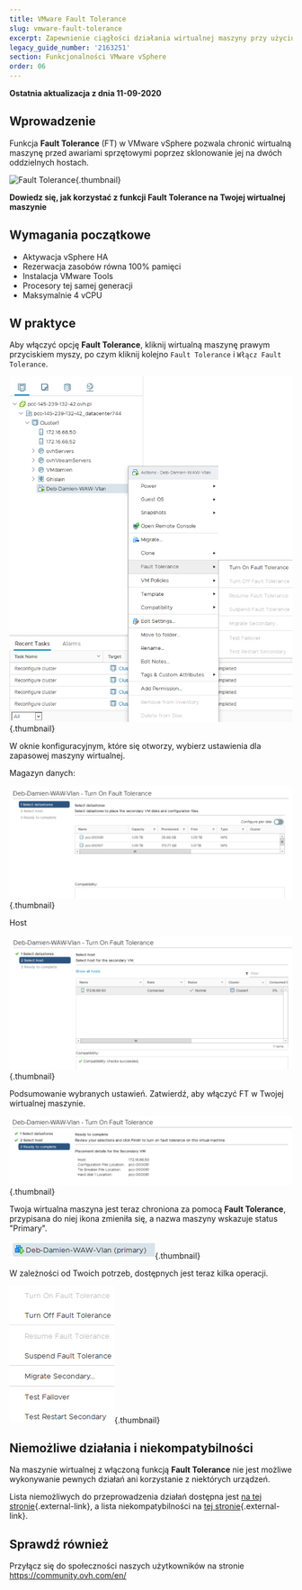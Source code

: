 ```yaml
---
title: VMware Fault Tolerance
slug: vmware-fault-tolerance
excerpt: Zapewnienie ciągłości działania wirtualnej maszyny przy użyciu Fault Tolerance
legacy_guide_number: '2163251'
section: Funkcjonalności VMware vSphere
order: 06
---
```


**Ostatnia aktualizacja z dnia 11-09-2020**

## Wprowadzenie

Funkcja **Fault Tolerance** (FT) w VMware vSphere pozwala chronić wirtualną maszynę przed awariami sprzętowymi poprzez sklonowanie jej na dwóch oddzielnych hostach.

![Fault Tolerance](images/FT10v2.gif){.thumbnail}

**Dowiedz się, jak korzystać z funkcji Fault Tolerance na Twojej wirtualnej maszynie**

## Wymagania początkowe

- Aktywacja vSphere HA
- Rezerwacja zasobów równa 100% pamięci
- Instalacja VMware Tools 
- Procesory tej samej generacji
- Maksymalnie 4 vCPU

## W praktyce 


Aby włączyć opcję **Fault Tolerance**, kliknij wirtualną maszynę prawym przyciskiem myszy, po czym kliknij kolejno `Fault Tolerance` i `Włącz Fault Tolerance`.

![Fault Tolerance](images/FT.png){.thumbnail}

W oknie konfiguracyjnym, które się otworzy, wybierz ustawienia dla zapasowej maszyny wirtualnej.

Magazyn danych:

![Fault Tolerance](images/FT1.png){.thumbnail}

Host 

![Fault Tolerance](images/FT2.png){.thumbnail}

Podsumowanie wybranych ustawień. Zatwierdź, aby włączyć FT w Twojej wirtualnej maszynie.

![Fault Tolerance](images/FT3.png){.thumbnail}

Twoja wirtualna maszyna jest teraz chroniona za pomocą **Fault Tolerance**, przypisana do niej ikona zmieniła się, a nazwa maszyny wskazuje status "Primary".

![Fault Tolerance](images/FT4.png){.thumbnail}

W zależności od Twoich potrzeb, dostępnych jest teraz kilka operacji.

![Fault Tolerance](images/FT5.png){.thumbnail}

## Niemożliwe działania i niekompatybilności

Na maszynie wirtualnej z włączoną funkcją **Fault Tolerance** nie jest możliwe wykonywanie pewnych działań ani korzystanie z niektórych urządzeń.

Lista niemożliwych do przeprowadzenia działań dostępna jest [na tej stronie](https://docs.vmware.com/fr/VMware-vSphere/6.7/com.vmware.vsphere.avail.doc/GUID-F5264795-11DA-4242-B774-8C3450997033.html){.external-link}, a lista niekompatybilności na [tej stronie](https://docs.vmware.com/fr/VMware-vSphere/6.7/com.vmware.vsphere.avail.doc/GUID-C1749AD4-70E2-406C-864C-719F54BF1BC1.html){.external-link}.

## Sprawdź również

Przyłącz się do społeczności naszych użytkowników na stronie <https://community.ovh.com/en/>
